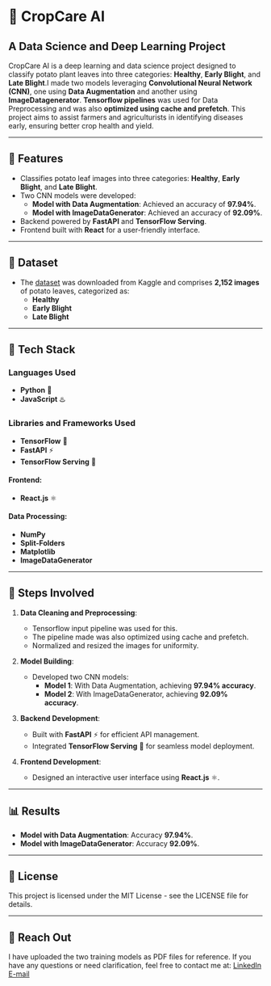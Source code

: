 # 🌱 CropCare AI
## A Data Science and Deep Learning Project

CropCare AI is a deep learning and data science project designed to classify potato plant leaves into three categories: **Healthy**, **Early Blight**, and **Late Blight**.I made two models leveraging **Convolutional Neural Network (CNN)**, one using **Data Augmentation** and another using **ImageDatagenerator**. **Tensorflow pipelines** was used for Data Preprocessing and was also **optimized using cache and prefetch**. This project aims to assist farmers and agriculturists in identifying diseases early, ensuring better crop health and yield.

---

## 🚀 Features
- Classifies potato leaf images into three categories: **Healthy**, **Early Blight**, and **Late Blight**.
- Two CNN models were developed:
  - **Model with Data Augmentation**: Achieved an accuracy of **97.94%**.
  - **Model with ImageDataGenerator**: Achieved an accuracy of **92.09%**.
- Backend powered by **FastAPI** and **TensorFlow Serving**.
- Frontend built with **React** for a user-friendly interface.

---

## 📂 Dataset
- The [dataset](https://www.kaggle.com/datasets/arjuntejaswi/plant-village) was downloaded from Kaggle and comprises **2,152 images** of potato leaves, categorized as:
  - **Healthy**
  - **Early Blight**
  - **Late Blight**

---

## 🔧 Tech Stack

### Languages Used
- **Python** 🐍
- **JavaScript** ♨️

### Libraries and Frameworks Used
- **TensorFlow** 🧠
- **FastAPI** ⚡
- **TensorFlow Serving** 🔧

#### Frontend:
- **React.js** ⚛️

#### Data Processing:
- **NumPy**
- **Split-Folders**
- **Matplotlib**
- **ImageDataGenerator**

---

## 📜 Steps Involved
1. **Data Cleaning and Preprocessing**:
   - Tensorflow input pipeline was used for this.
   - The pipeline made was also optimized using cache and prefetch.
   - Normalized and resized the images for uniformity.

2. **Model Building**:
   - Developed two CNN models:
     - **Model 1**: With Data Augmentation, achieving **97.94% accuracy**.
     - **Model 2**: With ImageDataGenerator, achieving **92.09% accuracy**.

3. **Backend Development**:
   - Built with **FastAPI** ⚡ for efficient API management.
   - Integrated **TensorFlow Serving** 🔧 for seamless model deployment.

4. **Frontend Development**:
   - Designed an interactive user interface using **React.js** ⚛️.

---

## 📊 Results
- **Model with Data Augmentation**: Accuracy **97.94%**.
- **Model with ImageDataGenerator**: Accuracy **92.09%**.

---

## 📝 License
This project is licensed under the MIT License - see the LICENSE file for details.

---

## 📩 Reach Out
I have uploaded the two training models as PDF files for reference. If you have any questions or need clarification, feel free to contact me at:
[LinkedIn](www.linkedin.com/in/spraveenkumar2205)
[E-mail](spraveenkumar2205@gmal.com)
